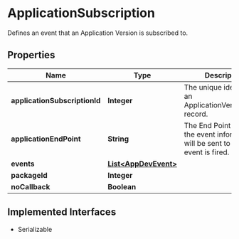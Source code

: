 

# ApplicationSubscription

Defines an event that an Application Version is subscribed to.

## Properties

| Name | Type | Description | Notes |
|------------ | ------------- | ------------- | -------------|
|**applicationSubscriptionId** | **Integer** | The unique identifier of an ApplicationVersionEvent record. |  [optional] |
|**applicationEndPoint** | **String** | The End Point where the event information will be sent to when the event is fired. |  [optional] |
|**events** | [**List&lt;AppDevEvent&gt;**](AppDevEvent.md) |  |  [optional] |
|**packageId** | **Integer** |  |  [optional] |
|**noCallback** | **Boolean** |  |  [optional] |


## Implemented Interfaces

* Serializable


